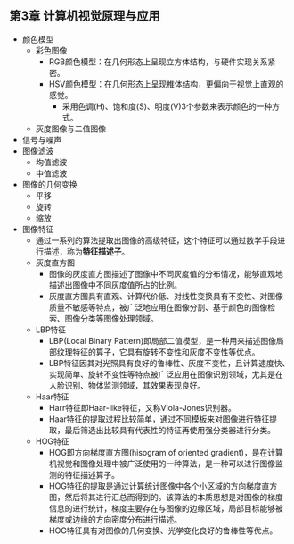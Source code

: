 ## 第3章 计算机视觉原理与应用
- 颜色模型
	- 彩色图像
		- RGB颜色模型：在几何形态上呈现立方体结构，与硬件实现关系紧密。
		- HSV颜色模型：在几何形态上呈现椎体结构，更偏向于视觉上直观的感觉。
			- 采用色调(H)、饱和度(S)、明度(V)3个参数来表示颜色的一种方式。
	- 灰度图像与二值图像
- 信号与噪声
- 图像滤波
	- 均值滤波
	- 中值滤波
- 图像的几何变换
	- 平移
	- 旋转
	- 缩放
- 图像特征
	- 通过一系列的算法提取出图像的高级特征，这个特征可以通过数学手段进行描述，称为**特征描述子**。
	- 灰度直方图
		- 图像的灰度直方图描述了图像中不同灰度值的分布情况，能够直观地描述出图像中不同灰度值所占的比例。
		- 灰度直方图具有直观、计算代价低、对线性变换具有不变性、对图像质量不敏感等特点，被广泛地应用在图像分割、基于颜色的图像检索、图像分类等图像处理领域。
	- LBP特征
		- LBP(Local Binary Pattern)即局部二值模型，是一种用来描述图像局部纹理特征的算子，它具有旋转不变性和灰度不变性等优点。
		- LBP特征因其对光照具有良好的鲁棒性、灰度不变性，且计算速度快、实现简单、旋转不变性等特点被广泛应用在图像识别领域，尤其是在人脸识别、物体监测领域，其效果表现良好。
	- Haar特征
		- Harr特征即Haar-like特征，又称Viola-Jones识别器。
		- Haar特征的提取过程比较简单，通过不同模板来对图像进行特征提取，最后筛选出比较具有代表性的特征再使用强分类器进行分类。
	- HOG特征
		- HOG即方向梯度直方图(hisogram of oriented gradient)，是在计算机视觉和图像处理中被广泛使用的一种算法，是一种可以进行图像监测的特征描述算子。
		- HOG特征的提取是通过计算统计图像中各个小区域的方向梯度直方图，然后将其进行汇总而得到的。该算法的本质思想是对图像的梯度信息的进行统计，梯度主要存在与图像的边缘区域，局部目标能够被梯度或边缘的方向密度分布进行描述。
		- HOG特征具有对图像的几何变换、光学变化良好的鲁棒性等优点。